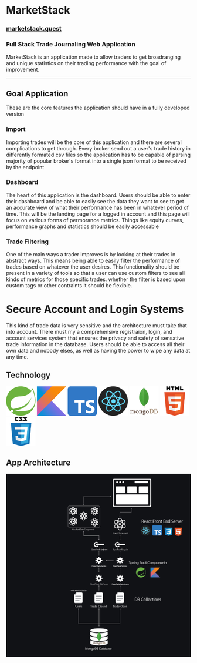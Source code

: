 
# MarketStack
### [marketstack.quest](marketstack.quest)
### Full Stack Trade Journaling Web Application


MarketStack is an application made to allow traders to get broadranging and unique statistics on their trading performance with the goal of improvement.

---

## Goal Application

These are the core features the application should have in a fully developed version

### Import

Importing trades will be the core of this application and there are several complications to get through. Every broker send out a user's trade history in differently formated csv files so the application has to be capable of parsing majority of popular broker's format into a single json format to be received by the endpoint

### Dashboard

The heart of this application is the dashboard. Users should be able to enter their dashboard and be able to easily see the data they want to see to get an accurate view of what their performance has been in whatever period of time. This will be the landing page for a logged in account and this page will focus on various forms of permorance metrics. Things like equity curves, performance graphs and statistics should be easily accessable

### Trade Filtering

One of the main ways a trader improves is by looking at their trades in abstract ways. This means being able to easily filter the performance of trades based on whatever the user desires. This functionality should be present in a variety of tools so that a user can use custom filters to see all kinds of metrics for those specific trades. whether the filter is based upon custom tags or other contraints it should be flexible.

# Secure Account and Login Systems

This kind of trade data is very sensitive and the architecture must take that into account. There must my a comprehensive registraion, login, and account services system that ensures the privacy and safety of sensative trade information in the database. Users should be able to access all their own data and nobody elses, as well as having the power to wipe any data at any time.

## Technology
<p>
<img src="ReadMeImages\SpringBoot.png" width="80px" height="80px" style="display: inline;">
<img src="ReadMeImages\Kotlin.png" width="80px" height="80px" style="display: inline;">
<img src="ReadMeImages\TypeScript.png" width="80px" height="80px" style="display: inline;">
<img src="ReadMeImages\react.png" width="80px" height="80px" style="display: inline;">
<img src="ReadMeImages\mongodb.png" width="80px" height="80px" style="display: inline;">
<img src="ReadMeImages\html.png" width="80px" height="80px" style="display: inline;">
<img src="ReadMeImages\css.png" width="80px" height="80px" style="display: inline; margin-right: 5px;">
</p>

## App Architecture
 <img src="ReadMeImages\MarketStackArchitecture.png">